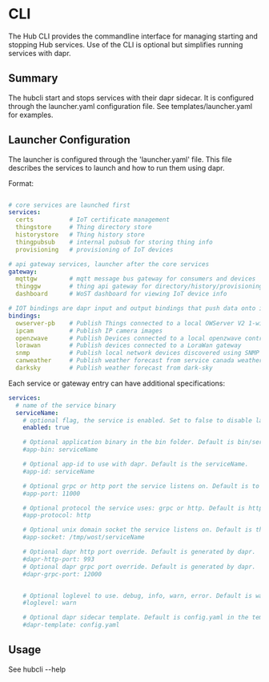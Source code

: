 # CLI

The Hub CLI provides the commandline interface for managing starting and stopping Hub services. Use of the CLI is optional but simplifies running services with dapr.

## Summary

The hubcli start and stops services with their dapr sidecar. It is configured through the launcher.yaml configuration file. See templates/launcher.yaml for examples.

## Launcher Configuration

The launcher is configured through the 'launcher.yaml' file. This file describes the services to launch and how to run them using dapr.

Format:

```yaml

# core services are launched first 
services:
  certs          # IoT certificate management
  thingstore     # Thing directory store
  historystore   # Thing history store
  thingpubsub    # internal pubsub for storing thing info
  provisioning   # provisioning of IoT devices

# api gateway services, launcher after the core services
gateway:
  mqttgw         # mqtt message bus gateway for consumers and devices
  thinggw        # thing api gateway for directory/history/provisioning
  dashboard      # WoST dashboard for viewing IoT device info

# IOT bindings are dapr input and output bindings that push data onto internal message bus
bindings:
  owserver-pb    # Publish Things connected to a local OWServer V2 1-wire gateway
  ipcam          # Publish IP camera images
  openzwave      # Publish Devices connected to a local openzwave controller
  lorawan        # Publish devices connected to a LoraWan gateway
  snmp           # Publish local network devices discovered using SNMP
  canweather     # Publish weather forecast from service canada weather API
  darksky        # Publish weather forecast from dark-sky
```

Each service or gateway entry can have additional specifications:

```yaml
services:
  # name of the service binary
  serviceName:
    # optional flag, the service is enabled. Set to false to disable launching the service.
    enabled: true

    # Optional application binary in the bin folder. Default is bin/serviceName
    #app-bin: serviceName

    # Optional app-id to use with dapr. Default is the serviceName.
    #app-id: serviceName

    # Optional grpc or http port the service listens on. Default is to use an app-socket. 
    #app-port: 11000

    # Optional protocol the service uses: grpc or http. Default is http.
    #app-protocol: http

    # Optional unix domain socket the service listens on. Default is the unix domain socket using the serviceName. 
    #app-socket: /tmp/wost/serviceName

    # Optional dapr http port override. Default is generated by dapr.
    #dapr-http-port: 993
    # Optional dapr grpc port override. Default is generated by dapr.
    #dapr-grpc-port: 12000


    # Optional loglevel to use. debug, info, warn, error. Default is warn
    #loglevel: warn

    # Optional dapr sidecar template. Default is config.yaml in the template directory  
    #dapr-template: config.yaml
```

## Usage

See hubcli --help 
